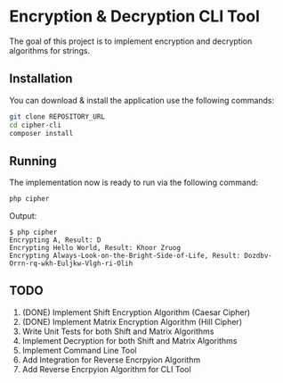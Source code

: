 Encryption & Decryption CLI Tool
==
The goal of this project is to implement encryption and decryption algorithms for strings.

## Installation
You can download & install the application use the following commands:
```bash
git clone REPOSITORY_URL
cd cipher-cli
composer install
```
## Running
The implementation now is ready to run via the following command:
```bash
php cipher
```
Output:
```
$ php cipher 
Encrypting A, Result: D
Encrypting Hello World, Result: Khoor Zruog
Encrypting Always-Look-on-the-Bright-Side-of-Life, Result: Dozdbv-Orrn-rq-wkh-Euljkw-Vlgh-ri-Olih
```

## TODO
1. (DONE) Implement Shift Encryption Algorithm (Caesar Cipher)
2. (DONE) Implement Matrix Encryption Algorithm (Hill Cipher)
3. Write Unit Tests for both Shift and Matrix Algorithms
4. Implement Decryption for both Shift and Matrix Algorithms
5. Implement Command Line Tool
6. Add Integration for Reverse Encrpyion Algorithm
7. Add Reverse Encrpyion Algorithm for CLI Tool
